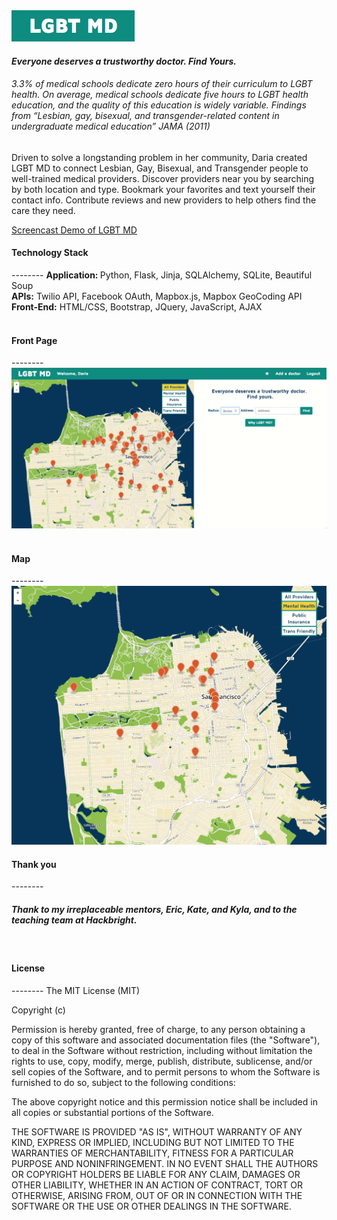 <img src="/img/Logo.png">
<h4><i>Everyone deserves a trustworthy doctor. Find Yours.</i></h4>

<i><h6>     3.3% of medical schools dedicate zero hours of their curriculum to LGBT health. On average, medical schools dedicate five hours to LGBT health education, and the quality of this education is widely variable. 
Findings from “Lesbian, gay, bisexual, and transgender-related content in undergraduate medical education” JAMA (2011)</h6></i>

Driven to solve a longstanding problem in her community, Daria created LGBT MD to connect Lesbian, Gay, Bisexual, and Transgender people to well-trained medical providers. Discover providers near you by searching by both location and type. Bookmark your favorites and text yourself their contact info. Contribute reviews and new providers to help others find the care they need.<br>

[Screencast Demo of LGBT MD](http://youtu.be/j_h-nyEkpcI)

<h4>Technology Stack</h4>
--------
<b>Application: </b>Python, Flask, Jinja, SQLAlchemy, SQLite, Beautiful Soup <br>
<b>APIs:</b> Twilio API, Facebook OAuth, Mapbox.js, Mapbox GeoCoding API<br>
<b>Front-End:</b> HTML/CSS, Bootstrap, JQuery, JavaScript, AJAX<br><br>



<h4>Front Page</h4>
--------
<img src="/img/Front.png"><br><br>
<h4>Map</h4>
--------
<img src="/img/map2.png"><br>

<h4>Thank you</h4>
--------
<h5>Thank to my irreplaceable mentors, Eric, Kate, and Kyla, and to the teaching team at Hackbright.</h5><br>

<h4>License</h5>
--------
The MIT License (MIT)

Copyright (c) <year> <copyright holders>

Permission is hereby granted, free of charge, to any person obtaining a copy
of this software and associated documentation files (the "Software"), to deal
in the Software without restriction, including without limitation the rights
to use, copy, modify, merge, publish, distribute, sublicense, and/or sell
copies of the Software, and to permit persons to whom the Software is
furnished to do so, subject to the following conditions:

The above copyright notice and this permission notice shall be included in
all copies or substantial portions of the Software.

THE SOFTWARE IS PROVIDED "AS IS", WITHOUT WARRANTY OF ANY KIND, EXPRESS OR
IMPLIED, INCLUDING BUT NOT LIMITED TO THE WARRANTIES OF MERCHANTABILITY,
FITNESS FOR A PARTICULAR PURPOSE AND NONINFRINGEMENT. IN NO EVENT SHALL THE
AUTHORS OR COPYRIGHT HOLDERS BE LIABLE FOR ANY CLAIM, DAMAGES OR OTHER
LIABILITY, WHETHER IN AN ACTION OF CONTRACT, TORT OR OTHERWISE, ARISING FROM,
OUT OF OR IN CONNECTION WITH THE SOFTWARE OR THE USE OR OTHER DEALINGS IN
THE SOFTWARE.
